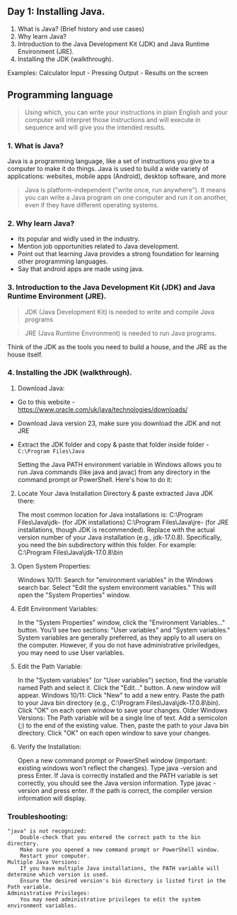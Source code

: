 Day 1: Installing Java.
----------------------------------------------------------------------------
1. What is Java? (Brief history and use cases)
2. Why learn Java?
3. Introduction to the Java Development Kit (JDK) and Java Runtime Environment (JRE).
4. Installing the JDK (walkthrough).


Examples: Calculator
Input - Pressing
Output - Results on the screen

## Programming language
> Using which, you can write your instructions in plain English and your computer will interpret those instructions and will execute in sequence and will give you the intended results.

### 1. What is Java?
Java is a programming language, like a set of instructions you give to a computer to make it do things.
Java is used to build a wide variety of applications: websites, mobile apps (Android), desktop software, and more

> Java is platform-independent ("write once, run anywhere"). It means you can write a Java program on one computer and run it on another, even if they have different operating systems.

### 2. Why learn Java?
- its popular and widly used in the industry.
- Mention job opportunities related to Java development.
- Point out that learning Java provides a strong foundation for learning other programming languages.
- Say that android apps are made using java.

### 3. Introduction to the Java Development Kit (JDK) and Java Runtime Environment (JRE).
> JDK (Java Development Kit) is needed to write and compile Java programs

> JRE (Java Runtime Environment) is needed to run Java programs.

Think of the JDK as the tools you need to build a house, and the JRE as the house itself.

### 4. Installing the JDK (walkthrough).
1. Download Java:
- Go to this website - https://www.oracle.com/uk/java/technologies/downloads/
- Download Java version 23, make sure you download the JDK and not JRE
- Extract the JDK folder and copy & paste that folder inside folder - `C:\Program Files\Java`

  Setting the Java PATH environment variable in Windows allows you to run Java commands (like java and javac) from any directory in the command prompt or PowerShell. Here's how to do it:

2. Locate Your Java Installation Directory & paste extracted Java JDK there:

   The most common location for Java installations is:
   C:\Program Files\Java\jdk-<version> (for JDK installations)
   C:\Program Files\Java\jre-<version> (for JRE installations, though JDK is recommended).
   Replace <version> with the actual version number of your Java installation (e.g., jdk-17.0.8).
   Specifically, you need the bin subdirectory within this folder. For example:
   C:\Program Files\Java\jdk-17.0.8\bin

3. Open System Properties:

   Windows 10/11:
   Search for "environment variables" in the Windows search bar.
   Select "Edit the system environment variables."
   This will open the "System Properties" window.

4. Edit Environment Variables:

   In the "System Properties" window, click the "Environment Variables..." button.
   You'll see two sections: "User variables" and "System variables."
   System variables are generally preferred, as they apply to all users on the computer. However, if you do not have administrative priviledges, you may need to use User variables.

5. Edit the Path Variable:

   In the "System variables" (or "User variables") section, find the variable named Path and select it.
   Click the "Edit..." button.
   A new window will appear.
   Windows 10/11:
   Click "New" to add a new entry.
   Paste the path to your Java bin directory (e.g., C:\Program Files\Java\jdk-17.0.8\bin).
   Click "OK" on each open window to save your changes.
   Older Windows Versions:
   The Path variable will be a single line of text.
   Add a semicolon (;) to the end of the existing value.
   Then, paste the path to your Java bin directory.
   Click "OK" on each open window to save your changes.

6. Verify the Installation:

   Open a new command prompt or PowerShell window (important: existing windows won't reflect the changes).
   Type java -version and press Enter.
   If Java is correctly installed and the PATH variable is set correctly, you should see the Java version information.
   Type javac -version and press enter. If the path is correct, the compiler version information will display.

### Troubleshooting:

    "java" is not recognized:
        Double-check that you entered the correct path to the bin directory.
        Make sure you opened a new command prompt or PowerShell window.
        Restart your computer.
    Multiple Java Versions:
        If you have multiple Java installations, the PATH variable will determine which version is used.
        Ensure the desired version's bin directory is listed first in the Path variable.
    Administrative Privileges:
        You may need administrative privileges to edit the system environment variables.
